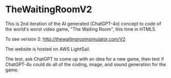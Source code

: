 # TheWaitingRoomV2

This is 2nd iteration of the AI generated (ChatGPT-4o) concept to code of the world's worst video game, "The Waiting Room", this time in HTML5.

To see version 2:
http://thewaitingroomsimulator.com/V2

The website is hosted on AWS LightSail.

The test, ask ChatGPT to come up with an idea for a new game, then test if ChatGPT-4o could do all of the coding, image, and sound generation for the game.
